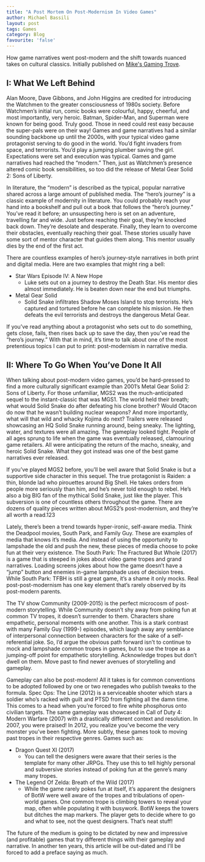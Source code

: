 ```yaml
---
title: "A Post Mortem On Post-Modernism In Video Games"
author: Michael Bassili
layout: post
tags: Games
category: Blog
favourite: 'false'
---
```


How game narratives went post-modern and the shift towards nuanced takes on cultural classics. Initially published on [Mike's Gaming Trove](https://laputanmachines.github.io/MikesGamingTrove/).

## I: What We Left Behind

Alan Moore, Dave Gibbons, and John Higgins are credited for introducing the Watchmen to the greater consciousness of 1980s society. Before Watchmen’s initial run, comic books were colourful, happy, cheerful, and most importantly, very heroic. Batman, Spider-Man, and Superman were known for being good. Truly good. Those in need could rest easy because the super-pals were on their way! Games and game narratives had a similar sounding backbone up until the 2000s, with your typical video game protagonist serving to do good in the world. You’d fight invaders from space, and terrorists. You’d play a jumping plumber saving the girl. Expectations were set and execution was typical. Games and game narratives had reached the “modern.” Then, just as Watchmen’s presence altered comic book sensibilities, so too did the release of Metal Gear Solid 2: Sons of Liberty.

In literature, the “modern” is described as the typical, popular narrative shared across a large amount of published media. The “hero’s journey” is a classic example of modernity in literature. You could probably reach your hand into a bookshelf and pull out a book that follows the “hero’s journey.” You’ve read it before; an unsuspecting hero is set on an adventure, travelling far and wide. Just before reaching their goal, they’re knocked back down. They’re desolate and desperate. Finally, they learn to overcome their obstacles, eventually reaching their goal. These stories usually have some sort of mentor character that guides them along. This mentor usually dies by the end of the first act.

There are countless examples of hero’s journey-style narratives in both print and digital media. Here are two examples that might ring a bell:

- Star Wars Episode IV: A New Hope
    - Luke sets out on a journey to destroy the Death Star. His mentor dies almost immediately. He is beaten down near the end but triumphs.
- Metal Gear Solid
    - Solid Snake infiltrates Shadow Moses Island to stop terrorists. He’s captured and tortured before he can complete his mission. He then defeats the evil terrorists and destroys the dangerous Metal Gear.

If you’ve read anything about a protagonist who sets out to do something, gets close, fails, then rises back up to save the day, then you’ve read the “hero’s journey.” With that in mind, it’s time to talk about one of the most pretentious topics I can put to print: post-modernism in narrative media.

## II: Where To Go When You’ve Done It All

When talking about post-modern video games, you’d be hard-pressed to find a more culturally significant example than 2001’s Metal Gear Solid 2: Sons of Liberty. For those unfamiliar, MGS2 was the much-anticipated sequel to the instant-classic that was MGS1. The world held their breath; what would Solid Snake do after defeating his clone brother? Would Otacon do now that he wasn’t building nuclear weapons? And more importantly, what will that wild and whacky Kojima do next? Trailers were released showcasing an HQ Solid Snake running around, being sneaky. The lighting, water, and textures were all amazing. The gameplay looked tight. People of all ages sprung to life when the game was eventually released, clamouring game retailers. All were anticipating the return of the macho, sneaky, and heroic Solid Snake. What they got instead was one of the best game narratives ever released.

If you’ve played MGS2 before, you’ll be well aware that Solid Snake is but a supportive side character in this sequel. The true protagonist is Raiden: a thin, blonde lad who pirouettes around Big Shell. He takes orders from people more seriously than him, and he’s never told enough to rebel. He’s also a big BIG fan of the mythical Solid Snake, just like the player. This subversion is one of countless others throughout the game. There are dozens of quality pieces written about MGS2’s post-modernism, and they’re all worth a read.123

Lately, there’s been a trend towards hyper-ironic, self-aware media. Think the Deadpool movies, South Park, and Family Guy. These are examples of media that knows it’s media. And instead of using the opportunity to lampshade the old and push the new, these pieces of media choose to poke fun at their very existence. The South Park: The Fractured But Whole (2017) is a game that is steeped in jokes about video game tropes and grand narratives. Loading screens jokes about how the game doesn’t have a “jump” button and enemies in-game lampshade uses of decision trees. While South Park: TFBH is still a great game, it’s a shame it only mocks. Real post-post-modernism has one key element that’s rarely observed by its post-modern parents.

The TV show Community (2009-2015) is the perfect microcosm of post-modern storytelling. While Community doesn’t shy away from poking fun at common TV tropes, it doesn’t surrender to them. Characters share empathetic, personal moments with one another. This is a stark contrast with many Family Guy (1999-) episodes, which laugh away any semblance of interpersonal connection between characters for the sake of a self-referential joke. So, I’d argue the obvious path forward isn’t to continue to mock and lampshade common tropes in games, but to use the trope as a jumping-off point for empathetic storytelling. Acknowledge tropes but don’t dwell on them. Move past to find newer avenues of storytelling and gameplay.

Gameplay can also be post-modern! All it takes is for common conventions to be adopted followed by one or two renegades who publish tweaks to the formula. Spec Ops: The Line (2012) is a serviceable shooter which stars a soldier who’s racked with guilt and PTSD from fighting all the damn time. This comes to a head when you’re forced to fire white phosphorus onto civilian targets. The same gameplay was showcased in Call of Duty 4: Modern Warfare (2007) with a drastically different context and resolution. In 2007, you were praised! In 2012, you realize you’ve become the very monster you’ve been fighting. More subtly, these games took to moving past tropes in their respective genres. Games such as:

- Dragon Quest XI (2017)
    - You can tell the designers were aware that their series is the template for many other JRPGs. They use this to tell highly personal and subversive stories instead of poking fun at the genre’s many many tropes.
- The Legend Of Zelda: Breath of the Wild (2017)
    - While the game rarely pokes fun at itself, it’s apparent the designers of BotW were well aware of the tropes and tribulations of open-world games. One common trope is climbing towers to reveal your map, often while populating it with busywork. BotW keeps the towers but ditches the map markers. The player gets to decide where to go and what to see, not the quest designers. That’s neat stuff!

The future of the medium is going to be dictated by new and impressive (and profitable) games that try different things with their gameplay and narrative. In another ten years, this article will be out-dated and I’ll be forced to add a preface saying as much.
